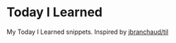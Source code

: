 # Today I Learned
My Today I Learned snippets. Inspired by [jbranchaud/til](https://github.com/jbranchaud/til)
